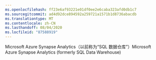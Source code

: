 ```yaml
---
ms.openlocfilehash: ff23e6af93221e01df0ee2e6caba323afd0db1c7
ms.sourcegitcommit: ad4d92dce894592a259721a1571b1d8736abacdb
ms.translationtype: MT
ms.contentlocale: zh-CN
ms.lasthandoff: 08/04/2020
ms.locfileid: "87588919"
---
```

<span data-ttu-id="168fd-101">Microsoft Azure Synapse Analytics（以前称为“SQL 数据仓库”）</span><span class="sxs-lookup"><span data-stu-id="168fd-101">Microsoft Azure Synapse Analytics (formerly SQL Data Warehouse)</span></span>  